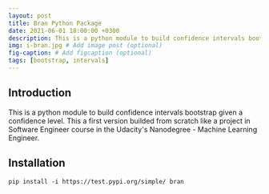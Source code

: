 ```yaml
---
layout: post
title: Bran Python Package
date: 2021-06-01 18:00:00 +0300
description: This is a python module to build confidence intervals bootstrap given a confidence level. # (optional)
img: i-bran.jpg # Add image post (optional)
fig-caption: # Add figcaption (optional)
tags: [bootstrap, intervals]
---
```


## Introduction

This is a python module to build confidence intervals bootstrap given a confidence level. This a first version builded from scratch like a project in Software Engineer course in the Udacity's Nanodegree - Machine Learning Engineer.

## Installation

`pip install -i https://test.pypi.org/simple/ bran`

